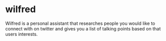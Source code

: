 # wilfred
Wilfred is a personal assistant that researches people you would like to connect with on twitter and gives you a list of talking points based on that users interests. 
